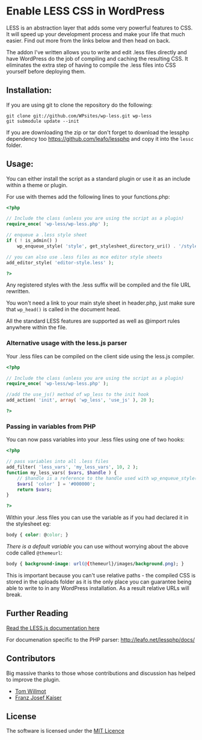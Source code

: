 # Enable LESS CSS in WordPress

LESS is an abstraction layer that adds some very powerful features to CSS. It
will speed up your development process and make your life that much easier. Find
out more from the links below and then head on back.

The addon I've written allows you to write and edit .less files directly and
have WordPress do the job of compiling and caching the resulting CSS. It
eliminates the extra step of having to compile the .less files into CSS yourself
before deploying them.

## Installation:

If you are using git to clone the repository do the following:

    git clone git://github.com/WPsites/wp-less.git wp-less
    git submodule update --init

If you are downloading the zip or tar don't forget to download the lessphp
dependency too https://github.com/leafo/lessphp and copy it into the `lessc`
folder.

## Usage:

You can either install the script as a standard plugin or use it as an include within a theme or plugin.

For use with themes add the following lines to your functions.php:

```php
<?php

// Include the class (unless you are using the script as a plugin)
require_once( 'wp-less/wp-less.php' );

// enqueue a .less style sheet
if ( ! is_admin() )
    wp_enqueue_style( 'style', get_stylesheet_directory_uri() . '/style.less' );

// you can also use .less files as mce editor style sheets
add_editor_style( 'editor-style.less' );

?>
```

Any registered styles with the .less suffix will be compiled and the file URL
rewritten.

You won't need a link to your main style sheet in header.php, just make sure
that `wp_head()` is called in the document head.

All the standard LESS features are supported as well as @import rules anywhere
within the file.

### Alternative usage with the less.js parser

Your .less files can be compiled on the client side using the less.js compiler.

```php
<?php

// Include the class (unless you are using the script as a plugin)
require_once( 'wp-less/wp-less.php' );

//add the use_js() method of wp_less to the init hook
add_action( 'init', array( 'wp_less', 'use_js' ), 20 );

?>
```

### Passing in variables from PHP

You can now pass variables into your .less files using one of two hooks:

```php
<?php

// pass variables into all .less files
add_filter( 'less_vars', 'my_less_vars', 10, 2 );
function my_less_vars( $vars, $handle ) {
    // $handle is a reference to the handle used with wp_enqueue_style()
    $vars[ 'color' ] = '#000000';
    return $vars;
}

?>
```

Within your .less files you can use the variable as if you had declared it in
the stylesheet eg:

```css
body { color: @color; }
```

*There is a default variable* you can use without worrying about the above code
called `@themeurl`:

```css
body { background-image: url(@{themeurl}/images/background.png); }
```

This is important because you can't use relative paths - the compiled CSS is
stored in the uploads folder as it is the only place you can guarantee being
able to write to in any WordPress installation. As a result relative URLs will
break.

## Further Reading

[Read the LESS.js documentation here](http://lesscss.org/)

For documenation specific to the PHP parser: http://leafo.net/lessphp/docs/


## Contributors

Big massive thanks to those whose contributions and discussion has helped to improve the plugin.

* [Tom Willmot](https://github.com/willmot)
* [Franz Josef Kaiser](https://github.com/franz-josef-kaiser)

## License

The software is licensed under the [MIT Licence](http://www.opensource.org/licenses/mit-license.php)
